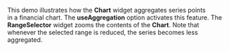This demo illustrates how the **Chart** widget aggregates series points in&nbsp;a&nbsp;financial chart. The **useAggregation** option activates this feature. The **RangeSelector** widget zooms the contents of&nbsp;the **Chart**. Note that whenever the selected range is&nbsp;reduced, the series becomes less aggregated.